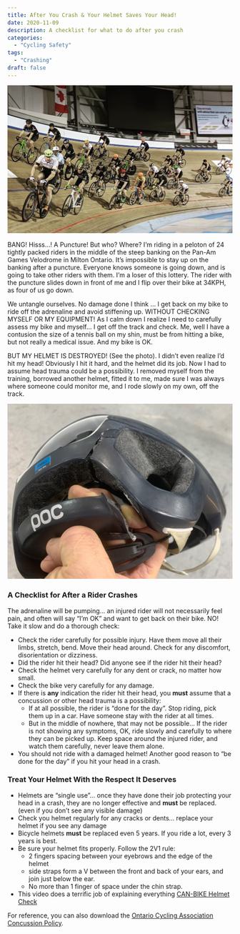 ```yaml
---
title: After You Crash & Your Helmet Saves Your Head!
date: 2020-11-09
description: A checklist for what to do after you crash
categories:
  - "Cycling Safety"
tags:
  - "Crashing"
draft: false
---
```


![track_pack](img/track_pack.jpeg)

BANG! Hisss…! A Puncture! But who? Where? I’m riding in a peloton of 24 tightly packed riders in the middle of the steep banking on the Pan-Am Games Velodrome in Milton Ontario. It’s impossible to stay up on the banking after a puncture. Everyone knows someone is going down, and is going to take other riders with them. I’m a loser of this lottery. The rider with the puncture slides down in front of me and I flip over their bike at 34KPH, as four of us go down.

We untangle ourselves. No damage done I think … I get back on my bike to ride off the adrenaline and avoid stiffening up. WITHOUT CHECKING MYSELF OR MY EQUIPMENT! As I calm down I realize I need to carefully assess my bike and myself… I get off the track and check. Me, well I have a contusion the size of a tennis ball on my shin, must be from hitting a bike, but not really a medical issue. And my bike is OK.

BUT MY HELMET IS DESTROYED! (See the photo). I didn’t even realize I’d hit my head! Obviously I hit it hard, and the helmet did its job. Now I had to assume head trauma could be a possibility. I removed myself from the training, borrowed another helmet, fitted it to me, made sure I was always where someone could monitor me, and I rode slowly on my own, off the track.

![broken_helmet](img/broken_helmet.jpeg)

### A Checklist for After a Rider Crashes

The adrenaline will be pumping… an injured rider will not necessarily feel pain, and often will say “I’m OK” and want to get back on their bike. NO! Take it slow and do a thorough check:

* Check the rider carefully for possible injury. Have them move all their limbs, stretch, bend. Move their head around. Check for any discomfort, disorientation or dizziness.
* Did the rider hit their head? Did anyone see if the rider hit their head?
* Check the helmet very carefully for any dent or crack, no matter how small.
* Check the bike very carefully for any damage.
* If there is **any** indication the rider hit their head, you **must** assume that a concussion or other head trauma is a possibility:
  * If at all possible, the rider is “done for the day”.  Stop riding, pick them up in a car. Have someone stay with the rider at all times.
  * But in the middle of nowhere, that may not be possible… If the rider is not showing any symptoms, OK, ride slowly and carefully to where they can be picked up. Keep space around the injured rider, and watch them carefully, never leave them alone.
* You should not ride with a damaged helmet! Another good reason to “be done for the day” if you hit your head in a crash.

### Treat Your Helmet With the Respect It Deserves

* Helmets are “single use”… once they have done their job protecting your head in a crash, they are no longer effective and **must** be replaced. (even if you don’t see any visible damage)
* Check you helmet regularly for any cracks or dents… replace your helmet if you see any damage
* Bicycle helmets **must** be replaced even 5 years. If you ride a lot, every 3 years is best.
* Be sure your helmet fits properly. Follow the 2V1 rule:
  * 2 fingers spacing between your eyebrows and the edge of the helmet
  * side straps form a V between the front and back of your ears, and join just below the ear.
  * No more than 1 finger of  space under the chin strap.
* This video does a terrific job of explaining everything [CAN-BIKE Helmet Check](https://www.facebook.com/watch/?v=311361923454988&extid=YotjpOHcgsAsoU6I)

For reference, you can also download the [Ontario Cycling Association Concussion Policy](https://www.ontariocycling.org/forms/oca-concussion-policy/).
